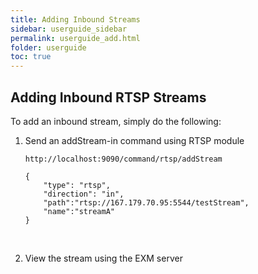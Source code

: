 ```yaml
---
title: Adding Inbound Streams
sidebar: userguide_sidebar
permalink: userguide_add.html
folder: userguide
toc: true
---
```




## Adding Inbound RTSP Streams

To add an inbound stream, simply do the following:

1. Send an addStream-in command using RTSP module

   `http://localhost:9090/command/rtsp/addStream`

   ```
   {
       "type": "rtsp",
       "direction": "in",
       "path":"rtsp://167.179.70.95:5544/testStream",
       "name":"streamA"
   }
   ```

   ​

2. View the stream using the EXM server

   ​